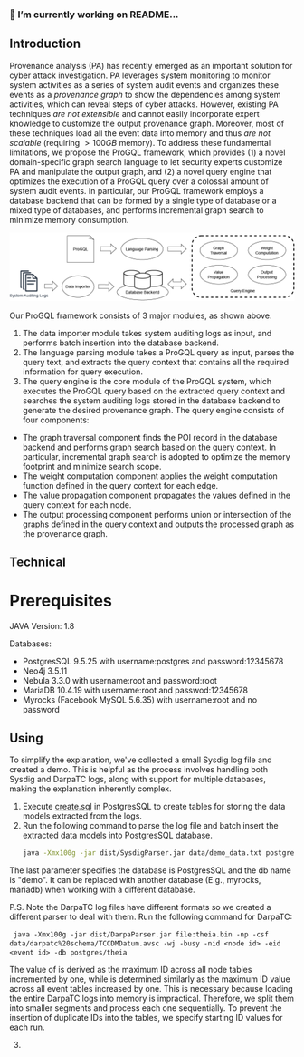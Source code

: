 ### 🔭 I’m currently working on README...
## Introduction

Provenance analysis (PA) has recently emerged as an important solution for cyber attack investigation.
PA leverages system monitoring to monitor system activities as a series of system audit events and organizes these events as a *provenance graph* to show the dependencies among system activities, which can reveal steps of cyber attacks. 
However, existing PA techniques *are not extensible* and cannot easily incorporate expert knowledge to customize the output provenance graph.
Moreover, most of these techniques load all the event data into memory and thus *are not scalable* (requiring $>100GB$ memory). 
To address these fundamental limitations, we propose the ProGQL framework, which provides (1) a novel domain-specific graph search language to let security experts customize PA and manipulate the output graph, and (2) a novel query engine that optimizes the execution of a ProGQL query over a colossal amount of system audit events. 
In particular, our ProGQL framework employs a database backend that can be formed by a single type of database or a mixed type of databases, and performs incremental graph search to minimize memory consumption. 

![Framework](figs/ProGQL.png)

Our ProGQL framework consists of 3 major modules, as shown above.
1. The data importer module takes system auditing logs as input, and performs batch insertion into the database backend. 
2. The language parsing module takes a ProGQL query as input, parses the query text, and extracts the query context that contains all the required information for query execution.
3. The query engine is the core module of the ProGQL system, which executes the ProGQL query based on the extracted query context and searches the system auditing logs stored in the database backend to generate the desired provenance graph. 
The query engine consists of four components:
- The graph traversal component finds the POI record in the database backend and performs graph search based on the query context.
In particular, incremental graph search is adopted to optimize the memory footprint and minimize search scope.
- The weight computation component applies the weight computation function defined in the query context for each edge.
- The value propagation component propagates the values defined in the query context for each node.
- The output processing component performs union or intersection of the graphs defined in the query context and outputs the processed graph as the provenance graph.

## Technical

# Prerequisites

JAVA Version: 1.8

Databases:
- PostgresSQL 9.5.25 with username:postgres and password:12345678
- Neo4j 3.5.11
- Nebula 3.3.0 with username:root and password:root
- MariaDB 10.4.19 with username:root and passwod:12345678
- Myrocks (Facebook MySQL 5.6.35) with username:root and no password

## Using
To simplify the explanation, we've collected a small Sysdig log file and created a demo. This is helpful as the process involves handling both Sysdig and DarpaTC logs, along with support for multiple databases, making the explanation inherently complex.

1. Execute [create.sql](db%20scripts/create.sql) in PostgresSQL to create tables for storing the data models extracted from the logs.
2. Run the following command to parse the log file and batch insert the extracted data models into PostgresSQL database.
   ```bash
   java -Xmx100g -jar dist/SysdigParser.jar data/demo_data.txt postgres/demo

  The last parameter specifies the database is PostgresSQL and the db name is "demo". It can be replaced with another database (E.g., myrocks, mariadb) when working with a different database.

  P.S. Note the DarpaTC log files have different formats so we created a different parser to deal with them. Run the following command for DarpaTC:

     java -Xmx100g -jar dist/DarpaParser.jar file:theia.bin -np -csf data/darpatc%20schema/TCCDMDatum.avsc -wj -busy -nid <node id> -eid <event id> -db postgres/theia

   The value of <node id> is derived as the maximum ID across all node tables incremented by one, while <event id> is determined similarly as the maximum ID value across all event tables increased by one. This is necessary because loading the entire DarpaTC logs into memory is impractical. Therefore, we split them into smaller segments and process each one sequentially. To prevent the insertion of duplicate IDs into the tables, we specify starting ID values for each run.

3. 
  

